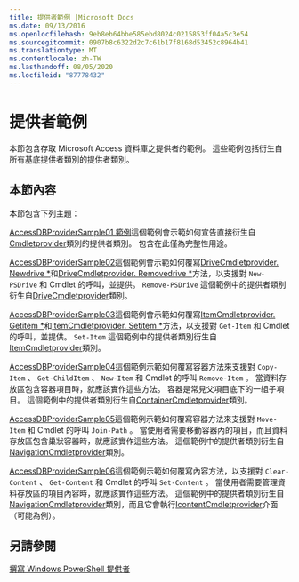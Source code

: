 ```yaml
---
title: 提供者範例 |Microsoft Docs
ms.date: 09/13/2016
ms.openlocfilehash: 9eb8eb64bbe585ebd8024c0215853ff04a5c3e54
ms.sourcegitcommit: 0907b8c6322d2c7c61b17f8168d53452c8964b41
ms.translationtype: MT
ms.contentlocale: zh-TW
ms.lasthandoff: 08/05/2020
ms.locfileid: "87778432"
---
```

# <a name="provider-samples"></a>提供者範例

本節包含存取 Microsoft Access 資料庫之提供者的範例。 這些範例包括衍生自所有基底提供者類別的提供者類別。

## <a name="in-this-section"></a>本節內容

本節包含下列主題：

[AccessDBProviderSample01 範例](./accessdbprovidersample01.md)這個範例會示範如何宣告直接衍生自[Cmdletprovider](/dotnet/api/System.Management.Automation.Provider.CmdletProvider)類別的提供者類別。 包含在此僅為完整性用途。

[AccessDBProviderSample02](./accessdbprovidersample02.md)這個範例會示範如何覆寫[DriveCmdletprovider. Newdrive *](/dotnet/api/System.Management.Automation.Provider.DriveCmdletProvider.NewDrive)和[DriveCmdletprovider. Removedrive *](/dotnet/api/System.Management.Automation.Provider.DriveCmdletProvider.RemoveDrive)方法，以支援對 `New-PSDrive` 和 Cmdlet 的呼叫，並提供。 `Remove-PSDrive` 這個範例中的提供者類別衍生自[DriveCmdletprovider](/dotnet/api/System.Management.Automation.Provider.DriveCmdletProvider)類別。

[AccessDBProviderSample03](./accessdbprovidersample03.md)這個範例會示範如何覆寫[ItemCmdletprovider. Getitem *](/dotnet/api/System.Management.Automation.Provider.ItemCmdletProvider.GetItem)和[ItemCmdletprovider. Setitem *](/dotnet/api/System.Management.Automation.Provider.ItemCmdletProvider.SetItem)方法，以支援對 `Get-Item` 和 Cmdlet 的呼叫，並提供。 `Set-Item` 這個範例中的提供者類別衍生自[ItemCmdletprovider](/dotnet/api/System.Management.Automation.Provider.ItemCmdletProvider)類別。

[AccessDBProviderSample04](./accessdbprovidersample04.md)這個範例示範如何覆寫容器方法來支援對 `Copy-Item` 、 `Get-ChildItem` 、 `New-Item` 和 Cmdlet 的呼叫 `Remove-Item` 。 當資料存放區包含容器項目時，就應該實作這些方法。 容器是常見父項目底下的一組子項目。 這個範例中的提供者類別衍生自[ContainerCmdletprovider](/dotnet/api/System.Management.Automation.Provider.ContainerCmdletProvider)類別。

[AccessDBProviderSample05](./accessdbprovidersample05.md)這個範例示範如何覆寫容器方法來支援對 `Move-Item` 和 Cmdlet 的呼叫 `Join-Path` 。 當使用者需要移動容器內的項目，而且資料存放區包含巢狀容器時，就應該實作這些方法。 這個範例中的提供者類別衍生自[NavigationCmdletprovider](/dotnet/api/System.Management.Automation.Provider.NavigationCmdletProvider)類別。

[AccessDBProviderSample06](./accessdbprovidersample06.md)這個範例示範如何覆寫內容方法，以支援對 `Clear-Content` 、 `Get-Content` 和 Cmdlet 的呼叫 `Set-Content` 。 當使用者需要管理資料存放區的項目內容時，就應該實作這些方法。 這個範例中的提供者類別衍生自[NavigationCmdletprovider](/dotnet/api/System.Management.Automation.Provider.NavigationCmdletProvider)類別，而且它會執行[IcontentCmdletprovider](/dotnet/api/System.Management.Automation.Provider.IContentCmdletProvider)介面（可能為例）。

## <a name="see-also"></a>另請參閱

[撰寫 Windows PowerShell 提供者](./writing-a-windows-powershell-provider.md)
